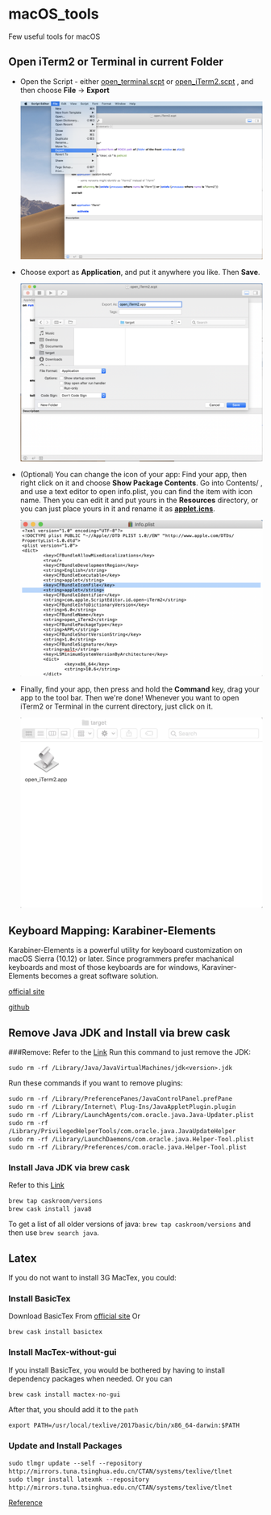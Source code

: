 # macOS_tools
Few useful tools for macOS

## Open iTerm2 or Terminal in current Folder

- Open the Script - either [open_terminal.scpt](open_iterm2_terminal/open_terminal.scpt) or [open_iTerm2.scpt](open_iterm2_terminal/open_iTerm2.scpt) , and then choose **File** -> **Export**

  ![open_script](images/open_iterm2_terminal/open_script.png)

- Choose export as **Application**, and put it anywhere you like. Then **Save**.

  ![export_as_app](images/open_iterm2_terminal/export_as_app.png)

- (Optional) You can change the icon of your app: Find your app, then right click on it and choose **Show Package Contents**. Go into Contents/ , and use a text editor to open info.plist, you can find the item with icon name. Then you can edit it and put yours in the **Resources** directory, or you can just place yours in it and rename it as **[applet.icns](/images/open_iterm2_terminal/appleticns)**.

  ![edit_icon_name](images/open_iterm2_terminal/edit_icon_name.png)

- Finally, find your app, then press and hold the **Command** key, drag your app to the tool bar. Then we're done! Whenever you want to open iTerm2 or Terminal in the current directory, just click on it.

  ![place_on_bar](images/open_iterm2_terminal/place_on_bar.gif)

## Keyboard Mapping: Karabiner-Elements
Karabiner-Elements is a powerful utility for keyboard customization on macOS Sierra (10.12) or later. Since programmers prefer machanical keyboards and most of those keyboards are for windows, Karaviner-Elements becomes a great software solution.

[official site](https://pqrs.org/osx/karabiner/)

[github](https://github.com/tekezo/Karabiner-Elements)

## Remove Java JDK and Install via brew cask
###Remove:
Refer to the [Link](https://stackoverflow.com/questions/19039752/removing-java-8-jdk-from-mac)
Run this command to just remove the JDK:
```
sudo rm -rf /Library/Java/JavaVirtualMachines/jdk<version>.jdk
```
Run these commands if you want to remove plugins:
```
sudo rm -rf /Library/PreferencePanes/JavaControlPanel.prefPane
sudo rm -rf /Library/Internet\ Plug-Ins/JavaAppletPlugin.plugin
sudo rm -rf /Library/LaunchAgents/com.oracle.java.Java-Updater.plist
sudo rm -rf /Library/PrivilegedHelperTools/com.oracle.java.JavaUpdateHelper
sudo rm -rf /Library/LaunchDaemons/com.oracle.java.Helper-Tool.plist
sudo rm -rf /Library/Preferences/com.oracle.java.Helper-Tool.plist
```
### Install Java JDK via brew cask
Refer to this [Link](https://stackoverflow.com/questions/24342886/how-to-install-java-8-on-mac)
```
brew tap caskroom/versions
brew cask install java8
```
To get a list of all older versions of java: `brew tap caskroom/versions` and then use `brew search java`.



## Latex

If you do not want to install 3G MacTex, you could:
### Install BasicTex
Download BasicTex From [official site](http://www.tug.org/mactex/morepackages.html)
Or
```
brew cask install basictex
```
### Install MacTex-without-gui
If you install BasicTex, you would be bothered by having to install dependency packages when needed. Or you can
```
brew cask install mactex-no-gui
```

After that, you should add it to the `path`
```
export PATH=/usr/local/texlive/2017basic/bin/x86_64-darwin:$PATH
```
### Update and Install Packages
```
sudo tlmgr update --self --repository http://mirrors.tuna.tsinghua.edu.cn/CTAN/systems/texlive/tlnet
sudo tlmgr install latexmk --repository http://mirrors.tuna.tsinghua.edu.cn/CTAN/systems/texlive/tlnet

```

[Reference](https://www.ouyangsong.com/posts/57080/)